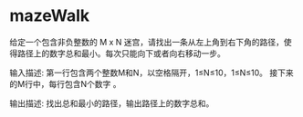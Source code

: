 # mazeWalk
给定一个包含非负整数的 M x N 迷宫，请找出一条从左上角到右下角的路径，使得路径上的数字总和最小。每次只能向下或者向右移动一步。

输入描述:
第一行包含两个整数M和N，以空格隔开，1≤N≤10，1≤N≤10。
接下来的M行中，每行包含N个数字 。

输出描述:
找出总和最小的路径，输出路径上的数字总和。
